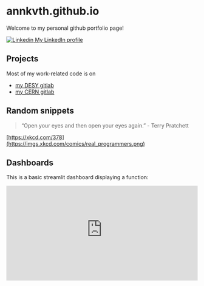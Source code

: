 # annkvth.github.io

Welcome to my personal github portfolio page!

[![Linkedin](https://i.stack.imgur.com/gVE0j.png) My LinkedIn profile](https://www.linkedin.com/annika.vauth)

## Projects

Most of my work-related code is on
 - [my DESY gitlab](https://gitlab.desy.de/annika.vauth)
 - [my CERN gitlab](https://gitlab.cern.ch/avauth)
   

## Random snippets

> “Open your eyes and then open your eyes again.” - Terry Pratchett

[https://xkcd.com/378](https://imgs.xkcd.com/comics/real_programmers.png)


## Dashboards

This is a basic streamlit dashboard displaying a function:

<iframe
  src="https://functionsandbox.streamlit.app/?embed=true"
  height="250"
  style="width:100%;border:none;"
></iframe>

